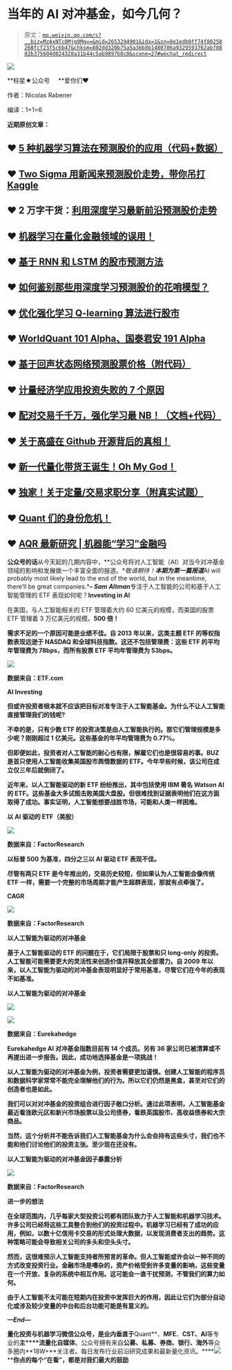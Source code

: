 # 当年的 AI 对冲基金，如今几何？

> 原文：[`mp.weixin.qq.com/s?__biz=MzAxNTc0Mjg0Mg==&mid=2653294901&idx=1&sn=8e1edb0ff74f80258268fcf23f5c6b47&chksm=802dd320b75a5a36b8b1480786a9329593762abf0882b375604d024328a31b44c5ab9897b8c0&scene=27#wechat_redirect`](http://mp.weixin.qq.com/s?__biz=MzAxNTc0Mjg0Mg==&mid=2653294901&idx=1&sn=8e1edb0ff74f80258268fcf23f5c6b47&chksm=802dd320b75a5a36b8b1480786a9329593762abf0882b375604d024328a31b44c5ab9897b8c0&scene=27#wechat_redirect)

![](img/34178214a765d0578fea405af887f201.png)

**标星★公众号     **爱你们♥   

作者：Nicolas Rabener

编译：1+1=6

**近期原创文章：**

## ♥ [5 种机器学习算法在预测股价的应用（代码+数据）](https://mp.weixin.qq.com/s?__biz=MzAxNTc0Mjg0Mg==&mid=2653290588&idx=1&sn=1d0409ad212ea8627e5d5cedf61953ac&chksm=802dc249b75a4b5fa245433320a4cc9da1a2cceb22df6fb1a28e5b94ff038319ae4e7ec6941f&token=1298662931&lang=zh_CN&scene=21#wechat_redirect)

## ♥ [Two Sigma 用新闻来预测股价走势，带你吊打 Kaggle](https://mp.weixin.qq.com/s?__biz=MzAxNTc0Mjg0Mg==&mid=2653290456&idx=1&sn=b8d2d8febc599742e43ea48e3c249323&chksm=802e3dcdb759b4db9279c689202101b6b154fb118a1c1be12b52e522e1a1d7944858dbd6637e&token=1330520237&lang=zh_CN&scene=21#wechat_redirect)

## ♥ 2 万字干货：[利用深度学习最新前沿预测股价走势](https://mp.weixin.qq.com/s?__biz=MzAxNTc0Mjg0Mg==&mid=2653290080&idx=1&sn=06c50cefe78a7b24c64c4fdb9739c7f3&chksm=802e3c75b759b563c01495d16a638a56ac7305fc324ee4917fd76c648f670b7f7276826bdaa8&token=770078636&lang=zh_CN&scene=21#wechat_redirect)

## ♥ [机器学习在量化金融领域的误用！](http://mp.weixin.qq.com/s?__biz=MzAxNTc0Mjg0Mg==&mid=2653292984&idx=1&sn=3e7efe9fe9452c4a5492d2175b4159ef&chksm=802dcbadb75a42bbdce895c49070c3f552dc8c983afce5eeac5d7c25974b7753e670a0162c89&scene=21#wechat_redirect)

## ♥ [基于 RNN 和 LSTM 的股市预测方法](https://mp.weixin.qq.com/s?__biz=MzAxNTc0Mjg0Mg==&mid=2653290481&idx=1&sn=f7360ea8554cc4f86fcc71315176b093&chksm=802e3de4b759b4f2235a0aeabb6e76b3e101ff09b9a2aa6fa67e6e824fc4274f68f4ae51af95&token=1865137106&lang=zh_CN&scene=21#wechat_redirect)

## ♥ [如何鉴别那些用深度学习预测股价的花哨模型？](https://mp.weixin.qq.com/s?__biz=MzAxNTc0Mjg0Mg==&mid=2653290132&idx=1&sn=cbf1e2a4526e6e9305a6110c17063f46&chksm=802e3c81b759b597d3dd94b8008e150c90087567904a29c0c4b58d7be220a9ece2008956d5db&token=1266110554&lang=zh_CN&scene=21#wechat_redirect)

## ♥ [优化强化学习 Q-learning 算法进行股市](https://mp.weixin.qq.com/s?__biz=MzAxNTc0Mjg0Mg==&mid=2653290286&idx=1&sn=882d39a18018733b93c8c8eac385b515&chksm=802e3d3bb759b42d1fc849f96bf02ae87edf2eab01b0beecd9340112c7fb06b95cb2246d2429&token=1330520237&lang=zh_CN&scene=21#wechat_redirect)

## ♥ [WorldQuant 101 Alpha、国泰君安 191 Alpha](https://mp.weixin.qq.com/s?__biz=MzAxNTc0Mjg0Mg==&mid=2653290927&idx=1&sn=ecca60811da74967f33a00329a1fe66a&chksm=802dc3bab75a4aac2bb4ccff7010063cc08ef51d0bf3d2f71621cdd6adece11f28133a242a15&token=48775331&lang=zh_CN&scene=21#wechat_redirect)

## ♥ [基于回声状态网络预测股票价格（附代码）](https://mp.weixin.qq.com/s?__biz=MzAxNTc0Mjg0Mg==&mid=2653291171&idx=1&sn=485a35e564b45046ff5a07c42bba1743&chksm=802dc0b6b75a49a07e5b91c512c8575104f777b39d0e1d71cf11881502209dc399fd6f641fb1&token=48775331&lang=zh_CN&scene=21#wechat_redirect)

## ♥ [计量经济学应用投资失败的 7 个原因](https://mp.weixin.qq.com/s?__biz=MzAxNTc0Mjg0Mg==&mid=2653292186&idx=1&sn=87501434ae16f29afffec19a6884ee8d&chksm=802dc48fb75a4d99e0172bf484cdbf6aee86e36a95037847fd9f070cbe7144b4617c2d1b0644&token=48775331&lang=zh_CN&scene=21#wechat_redirect)

## ♥ [配对交易千千万，强化学习最 NB！（文档+代码）](http://mp.weixin.qq.com/s?__biz=MzAxNTc0Mjg0Mg==&mid=2653292915&idx=1&sn=13f4ddebcd209b082697a75544852608&chksm=802dcb66b75a4270ceb19fac90eb2a70dc05f5b6daa295a7d31401aaa8697bbb53f5ff7c05af&scene=21#wechat_redirect)

## ♥ [关于高盛在 Github 开源背后的真相！](https://mp.weixin.qq.com/s?__biz=MzAxNTc0Mjg0Mg==&mid=2653291594&idx=1&sn=7703403c5c537061994396e7e49e7ce5&chksm=802dc65fb75a4f49019cec951ac25d30ec7783738e9640ec108be95335597361c427258f5d5f&token=48775331&lang=zh_CN&scene=21#wechat_redirect)

## ♥ [新一代量化带货王诞生！Oh My God！](https://mp.weixin.qq.com/s?__biz=MzAxNTc0Mjg0Mg==&mid=2653291789&idx=1&sn=e31778d1b9372bc7aa6e57b82a69ec6e&chksm=802dc718b75a4e0ea4c022e70ea53f51c48d102ebf7e54993261619c36f24f3f9a5b63437e9e&token=48775331&lang=zh_CN&scene=21#wechat_redirect)

## ♥ [独家！关于定量/交易求职分享（附真实试题）](https://mp.weixin.qq.com/s?__biz=MzAxNTc0Mjg0Mg==&mid=2653291844&idx=1&sn=3fd8b57d32a0ebd43b17fa68ae954471&chksm=802dc751b75a4e4755fcbb0aa228355cebbbb6d34b292aa25b4f3fbd51013fcf7b17b91ddb71&token=48775331&lang=zh_CN&scene=21#wechat_redirect)

## ♥ [Quant 们的身份危机！](https://mp.weixin.qq.com/s?__biz=MzAxNTc0Mjg0Mg==&mid=2653291856&idx=1&sn=729b657ede2cb50c96e92193ab16102d&chksm=802dc745b75a4e53c5018cc1385214233ec4657a3479cd7193c95aaf65642f5f45fa0e465694&token=48775331&lang=zh_CN&scene=21#wechat_redirect)

## ♥ [AQR 最新研究 | 机器能“学习”金融吗](http://mp.weixin.qq.com/s?__biz=MzAxNTc0Mjg0Mg==&mid=2653292710&idx=1&sn=e5e852de00159a96d5dcc92f349f5b58&chksm=802dcab3b75a43a5492bc98874684081eb5c5666aff32a36a0cdc144d74de0200cc0d997894f&scene=21#wechat_redirect)

**公众号的话**从今天起的几期内容中，**公众号将对人工智能（AI）对当今对冲基金领域的影响和发展做一个丰富全面的报道。**敬请期待！**本期为第一篇报道***AI will probably most likely lead to the end of the world, but in the meantime, there’ll be great companies.****– Sam Altman***专注于人工智能的公司和基于人工智能管理的 ETF 表现如何呢？**Investing in AI**

在美国，与人工智能相关的 ETF 管理着大约 60 亿美元的规模，而美国的股票 ETF 管理着 3 万亿美元的规模。**500 倍！**

**需求不足的一个原因可能是业绩不佳。自 2013 年以来，这类主题 ETF 的等权指数表现远逊于 NASDAQ 和全球科技指数。这还不包括管理费：这些 ETF 的平均年管理费为 78bps，而所有股票 ETF 平均年管理费为 53bps。**

**![](img/bb04f7acfbfbedf9cc4d65b6966dedd6.png)**

**数据来自：ETF.com**

****AI Investing****

**但或许投资者根本就不应该把目标对准专注于人工智能基金。为什么不让人工智能直接管理我们的钱呢?** 

**不幸的是，**只有少数 ETF 的投资决策是由人工智能执行的**。那它们管理规模是多少呢？**刚刚超过 1 亿美元**。这些基金的年平均管理费为 0.77%。**

**但即便如此，投资者对人工智能的耐心也有限，解雇它们也是很容易的事。BUZ 是首只使用人工智能收集美国股市舆情数据的 ETF。今年早些时候，该公司在成立仅三年后就倒闭了。**

**近年来，以人工智能驱动的新 ETF 纷纷推出，其中包括使用 IBM 著名 Watson AI 的 ETF。这些基金大多试图击败美国大盘股。但很难找到证据表明他们在这方面取得了成功。事实证明，人工智能想要战胜市场，可能和人类一样困难。**

****以 AI 驱动的 ETF（美股）****

**![](img/63071a52674189ab8be3a49c1a8f1782.png)**

**数据来自：FactorResearch**

**以标普 500 为基准，四分之三以 AI 驱动 ETF 表现不佳。**

**尽管有两只 ETF 是今年推出的，交易历史较短，但如果认为人工智能会像传统 ETF 一样，需要一个完整的市场周期才能产生超群表现，那就有点牵强了。**

****CAGR****

**![](img/99b0df019368902f243635607503668b.png)**

**数据来自：FactorResearch**

****以人工智能为驱动的对冲基金****

**基于人工智能驱动的 ETF 的问题在于，它们局限于股票和只 long-only 的投资。人工智能可能需要更大的灵活性来创造价值并释放其全部潜力。自 2009 年以来，以人工智能为驱动的对冲基金表现明显好于常用基准，尽管它们在今年的表现不如基准。**

****以人工智能为驱动的对冲基金****

**![](img/7c0ecb73ae79bc093e9d1c6d4dd5b9d8.png)**

**![](img/aa71b5a559a861f1a39663941d127cd5.png)**

**数据来自：Eurekahedge**

**Eurekahedge AI 对冲基金指数目前有 14 个成员。另有 36 家公司已被清算或不再提出进一步报告。因此，成功地选择基金是一项挑战！**

**以人工智能为驱动的对冲基金为例，投资者需要更加谨慎。创建人工智能的程序员和数据科学家常常不能完全理解他们的行为。所以它们仍然是黑盒，甚至对它们的创造者也是如此。**

**我们可以对对冲基金的投资组合进行因子敞口分析。通过此项表明，人工智能基金最近看涨欧元区和新兴市场股票以及公司债券，看跌英国股市、高收益债券和大宗商品。**

**当然，这个分析并不能告诉我们人工智能基金为什么会会持有这些头寸，我们也不能和他们讨论他们的投资主张。至少现在还没有。**

****以人工智能为驱动的对冲基金因子暴露分析****

**![](img/386d62d4eebc4ca1e80b4bcf57e59995.png)**

**数据来自：FactorResearch**

****进一步的想法****

**在全球范围内，几乎每家大型投资公司都有团队致力于人工智能和机器学习技术。许多公司已经将这些工具整合到他们的投资过程中。机器学习已经有了成功的应用，例如，以数十亿信用卡交易的形式处理大数据，以发现消费者支出的趋势。这种策略可能会导致相关公司的多头和空头头寸。**

**然而，这很难预示人工智能支持者所预言的革命。但人工智能或许会以一种不同的方式改变投资行业。金融市场是嘈杂的，资产价格受到许多变量的影响，这些变量在一个开放、复杂的系统中相互作用。这可能会一直干扰预测，不管我们的算力如何。**

**由于人工智能不太可能在短期内在投资中发挥巨大的作用，因此让它们为部分自动化或涉及较少变量的中台和后台功能可能是有意义的。**

***—End—***

**量化投资与机器学习微信公众号，是业内垂直于**Quant**、**MFE**、**CST、AI**等专业的**主****流量化自媒体**。公众号拥有来自**公募、私募、券商、银行、海外**等众多圈内**18W+**关注者。每日发布行业前沿研究成果和最新量化资讯。****![](img/6cba9abe9f2c434df7bd9c0d0d6e1156.png)****你点的每个“在看”，都是对我们最大的鼓励**